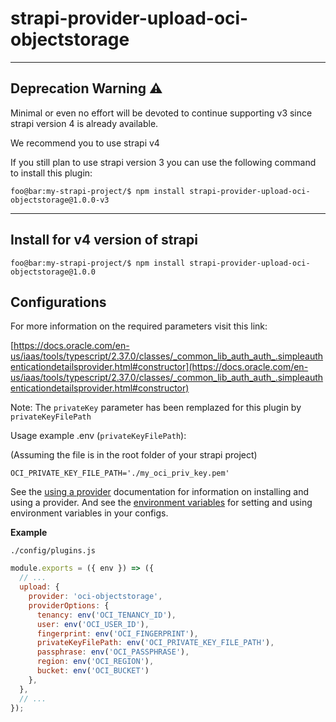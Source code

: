# strapi-provider-upload-oci-objectstorage

---

## Deprecation Warning :warning:
Minimal or even no effort will be devoted to continue supporting v3 since strapi version 4 is already available.

We recommend you to use strapi v4

If you still plan to use strapi version 3 you can use the following command to install this plugin:
```console
foo@bar:my-strapi-project/$ npm install strapi-provider-upload-oci-objectstorage@1.0.0-v3
```

---

## Install for v4 version of strapi
```console
foo@bar:my-strapi-project/$ npm install strapi-provider-upload-oci-objectstorage@1.0.0
```

## Configurations

For more information on the required parameters visit this link:

[https://docs.oracle.com/en-us/iaas/tools/typescript/2.37.0/classes/_common_lib_auth_auth_.simpleauthenticationdetailsprovider.html#constructor](https://docs.oracle.com/en-us/iaas/tools/typescript/2.37.0/classes/_common_lib_auth_auth_.simpleauthenticationdetailsprovider.html#constructor)


Note:
The `privateKey` parameter
has been remplazed  for this plugin by `privateKeyFilePath`

Usage example .env (`privateKeyFilePath`):

(Assuming the file is in the root folder of your strapi project)
```
OCI_PRIVATE_KEY_FILE_PATH='./my_oci_priv_key.pem'
```


See the [using a provider](https://strapi.io/documentation/developer-docs/latest/development/plugins/upload.html#using-a-provider) documentation for information on installing and using a provider. And see the [environment variables](https://strapi.io/documentation/developer-docs/latest/setup-deployment-guides/configurations.html#environment-variables) for setting and using environment variables in your configs.


**Example**

`./config/plugins.js`

```js
module.exports = ({ env }) => ({
  // ...
  upload: {
    provider: 'oci-objectstorage',
    providerOptions: {
      tenancy: env('OCI_TENANCY_ID'),
      user: env('OCI_USER_ID'),
      fingerprint: env('OCI_FINGERPRINT'),
      privateKeyFilePath: env('OCI_PRIVATE_KEY_FILE_PATH'),
      passphrase: env('OCI_PASSPHRASE'),
      region: env('OCI_REGION'),
      bucket: env('OCI_BUCKET')
    },
  },
  // ...
});
```
